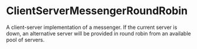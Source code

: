 ClientServerMessengerRoundRobin
===============================

A client-server implementation of a messenger. If the current server is down, an alternative server will be provided in round robin from an available pool of servers.
